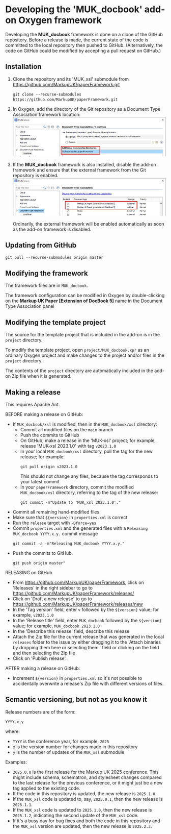 # Developing the 'MUK_docbook' add-on Oxygen framework

Developing the **MUK_docbook** framework is done on a clone of the GitHub repository. Before a release is made, the current state of the code is committed to the local repository then pushed to GitHub. (Alternatively, the code on GitHub could be modified by accepting a pull request on GitHub.)

## Installation

1. Clone the repository and its 'MUK_xsl' submodule from https://github.com/MarkupUK/paperFramework.git
   ```
   git clone --recurse-submodules  https://github.com/MarkupUK/paperFramework.git
   ```
1. In Oxygen, add the directory of the Git repository as a Document Type Association framework location:
   ![](oxygen-locations.png)
1. If the **MUK_docbook** framework is also installed, disable the add-on framework and ensure that the external framework from the Git repository is enabled.
   ![](oxygen-associations.png)
   
   Ordinarily, the external framework will be enabled automatically as soon as the add-on framework is disabled.

## Updating from GitHub

```
git pull --recurse-submodules origin master
```

## Modifying the framework

The framework files are in `MUK_docbook`.

The framework configuration can be modified in Oxygen by double-clicking on the **Markup UK Paper [Extension of DocBook 5]** name in the Document Type Association panel

## Modifying the template project

The source for the template project that is included in the add-on is in the `project` directory.

To modify the template project, open `project/MUK_docbook.xpr` as an ordinary Oxygen project and make changes to the project and/or files in the `project` directory.

The contents of the `project` directory are automatically included in the add-on Zip file when it is generated.

## Making a release

This requires Apache Ant.

BEFORE making a release on GitHub:
 - If `MUK_docbook/xsl` is modified, then in the `MUK_docbook/xsl` directory:
   - Commit all modified files on the `main` branch
   - Push the commits to GitHub
   - On GitHub, make a release in the 'MUK-xsl' project; for example, release 'MUK-xsl 2023.1.0' with tag `v2023.1.0`
   - In your local `MUK_docbook/xsl` directory, pull the tag for the new release; for example:
     ```
	 git pull origin v2023.1.0
	 ```
	 This should not change any files, because the tag corresponds to your latest commit
   - In your `paperFramework` directory, commit the modified `MUK_docbook/xsl` directory, referring to the tag of the new release:
     ```
	 git commit -m"Update to 'MUK_xsl 2023.1.0'."
	 ```
 - Commit all remaining hand-modified files
 - Make sure that `${version}` in `properties.xml` is correct
 - Run the `release` target with `-Dforce=yes`
 - Commit `properties.xml` and the generated files with a `Releasing MUK_docbook YYYY.x.y.` commit message
     ```
	 git commit -a -m"Releasing MUK_docbook YYYY.x.y."
	 ```
 - Push the commits to GitHub.
     ```
	 git push origin master"
	 ```

RELEASING on GitHub
 - From https://github.com/MarkupUK/paperFramework, click on 'Releases' in the right sidebar to go to https://github.com/MarkupUK/paperFramework/releases/
 - Click on 'Draft a new release' to go to https://github.com/MarkupUK/paperFramework/releases/new
 - In the 'Tag version' field, enter `v` followed by the `${version}` value; for example, `v2023.1.0`
 - In the 'Release title' field, enter `MUK_docbook` followed by the `${version}` value; for example, `MUK_docbook 2023.1.0`
 - In the 'Describe this release' field, describe this release
 - Attach the Zip file for the current release that was generated in the local `releases` folder to the issue by either dragging it to the 'Attach binaries by dropping them here or selecting them.' field or clicking on the field and then selecting the Zip file
 - Click on 'Publish release'.

AFTER making a release on GitHub:
 - Increment `${version}` in `properties.xml` so it's not possible to accidentally overwrite a release's Zip file with different versions of files.

## Semantic versioning, but not as you know it

Release numbers are of the form:

```
YYYY.x.y
```

where:

- `YYYY` is the conference year, for example, `2025`
- `x` is the version number for changes made in this repository
- `y` is the number of updates of the `MUK_xsl` submodule

Examples:

- `2025.0.0` is the first release for the Markup UK 2025 conference.  This might include schema, schematron, and stylesheet changes compared to the last release for the previous conference, or it might just be a new tag applied to the existing code.
- If the code in this repository is updated, the new release is `2025.1.0`.
- If the `MUK_xsl` code is updated to, say, `2025.0.1`, then the new release is `2025.1.1`.
- If the `MUK_xsl` code is updated to `2025.1.0`, then the new release is `2025.1.2`, indicating the second update of the `MUK_xsl` code.
- If it's a busy day for bug fixes and both the code in this repository and the `MUK_xsl` version are updated, then the new release is `2025.2.3`.
